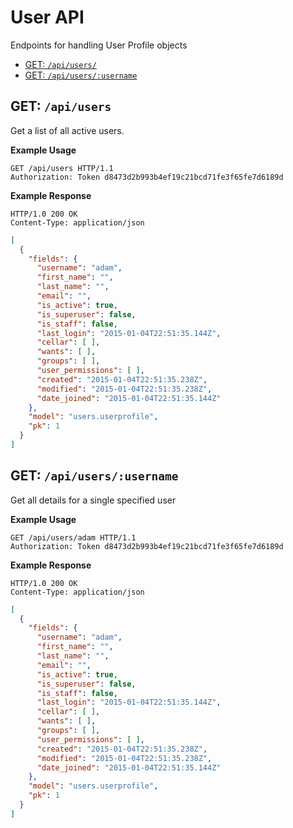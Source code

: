 # User API

Endpoints for handling User Profile objects


- [GET: `/api/users/`](#get-apiusers)
- [GET: `/api/users/:username`](#get-apiusersusername)

## GET: `/api/users`

Get a list of all active users.

**Example Usage**

```
GET /api/users HTTP/1.1
Authorization: Token d8473d2b993b4ef19c21bcd71fe3f65fe7d6189d
```

**Example Response**

```
HTTP/1.0 200 OK
Content-Type: application/json
```

```json
[
  {
    "fields": {
      "username": "adam",
      "first_name": "",
      "last_name": "",
      "email": "",
      "is_active": true,
      "is_superuser": false,
      "is_staff": false,
      "last_login": "2015-01-04T22:51:35.144Z",
      "cellar": [ ],
      "wants": [ ],
      "groups": [ ],
      "user_permissions": [ ],
      "created": "2015-01-04T22:51:35.238Z",
      "modified": "2015-01-04T22:51:35.238Z",
      "date_joined": "2015-01-04T22:51:35.144Z"
    },
    "model": "users.userprofile",
    "pk": 1
  }
]

```


## GET: `/api/users/:username`

Get all details for a single specified user

**Example Usage**

```
GET /api/users/adam HTTP/1.1
Authorization: Token d8473d2b993b4ef19c21bcd71fe3f65fe7d6189d
```

**Example Response**

```
HTTP/1.0 200 OK
Content-Type: application/json
```

```json
[
  {
    "fields": {
      "username": "adam",
      "first_name": "",
      "last_name": "",
      "email": "",
      "is_active": true,
      "is_superuser": false,
      "is_staff": false,
      "last_login": "2015-01-04T22:51:35.144Z",
      "cellar": [ ],
      "wants": [ ],
      "groups": [ ],
      "user_permissions": [ ],
      "created": "2015-01-04T22:51:35.238Z",
      "modified": "2015-01-04T22:51:35.238Z",
      "date_joined": "2015-01-04T22:51:35.144Z"
    },
    "model": "users.userprofile",
    "pk": 1
  }
]

```